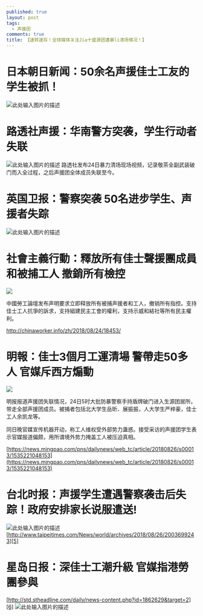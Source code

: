 ```yaml
---
published: true
layout: post
tags:
  - 声援团
comments: true
title: 【速转速存！全球媒体关注Jia十盛源团遭暴li清场情况！】
---
```


# 日本朝日新闻：50余名声援佳士工友的学生被抓！
![此处输入图片的描述][1]

# 路透社声援：华南警方突袭，学生行动者失联
![此处输入图片的描述][2]
路透社发布24日暴力清场现场视频，记录敬茶全副武装破门而入全过程，之后声援团全体成员失联至今。

# 英国卫报：警察突袭 50名进步学生、声援者失踪
![此处输入图片的描述][3]

# 社會主義行動：釋放所有佳士聲援團成員和被捕工人 撤銷所有檢控
![](https://photo.ishield.cn/pic/5b827cf89dc6d6533b592670)

中國勞工論壇发布声明要求立即释放所有被捕声援者和工人，撤销所有指控。支持佳士工人抗爭的訴求，支持組建民主工會的權利，支持示威和結社等所有民主權利。

http://chinaworker.info/zh/2018/08/24/18453/

# 明報：佳士3個月工運清場 警帶走50多人 官媒斥西方煽動 
![](https://photo.ishield.cn/pic/5b8254da9dc6d618c077b2b4)

明报报道声援团失联情况，24日5时大批防暴警察手持盾牌破门进入生源团居所，带走全部声援团成员。被捕者包括北大学生岳昕、展振振，人大学生严梓豪，佳士工人余凯龙等。

同日晚官媒宣传机器开动，称工人维权受外部势力蛊惑。接受采访的声援团学生表示官媒报道偏颇，用所谓境外势力掩盖工人被压迫真相。

[https://news.mingpao.com/pns/dailynews/web_tc/article/20180826/s00013/1535221048153](https://news.mingpao.com/pns/dailynews/web_tc/article/20180826/s00013/1535221048153)

# 台北时报：声援学生遭遇警察袭击后失踪！政府安排家长说服遣送!
![此处输入图片的描述][4]
[http://www.taipeitimes.com/News/world/archives/2018/08/26/2003699243][5]


# 星岛日报：深佳士工潮升級 官媒指港勞團參與
[http://std.stheadline.com/daily/news-content.php?id=1862629&target=2][6]
![此处输入图片的描述][7]


  [1]: https://photo.ishield.cn/pic/5b8263689dc6d6533b592660
  [2]: https://photo.ishield.cn/pic/5b8264529dc6d6533b592661
  [3]: https://photo.ishield.cn/pic/5b8269ce9dc6d6533b59266d
  [4]: https://photo.ishield.cn/pic/5b825d349dc6d6533b59265f
  [5]: http://www.taipeitimes.com/News/world/archives/2018/08/26/2003699243
  [6]: http://std.stheadline.com/daily/news-content.php?id=1862629&target=2
  [7]: https://photo.ishield.cn/pic/5b825c249dc6d6533b59265e
